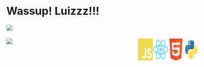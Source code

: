 <h1> Wassup! Luizzz!!!</h1>
<div>
  <img height="180em" src="https://github-readme-stats.vercel.app/api?username=Luiz15K&show_icons=true&theme=dark&include_all_commits=true&count_private=true"/>

 </div>

<div style="display: inline_block"><br>
  <img align="right" alt="15K-Python" height="60" width="40" src="https://raw.githubusercontent.com/devicons/devicon/master/icons/python/python-original.svg">
  <img align="right" alt="15K-HTML" height="60" width="40" src="https://raw.githubusercontent.com/devicons/devicon/master/icons/html5/html5-original.svg">
  <img align="right" alt="15K-React" height="60" width="40" src="https://raw.githubusercontent.com/devicons/devicon/master/icons/react/react-original.svg">
  <img align="right" alt="15K-Js" height="60" width="40" src="https://raw.githubusercontent.com/devicons/devicon/master/icons/javascript/javascript-plain.svg"
</div>

  <div>
    <a href="mailto:luizguilherme011@gmail.com"><img src="https://img.shields.io/badge/Gmail-D14836?style=for-the-badge&logo=gmail&logoColor=white" target="_blank"></a>

  </div>

  <div>
  
  </div>
 



  
